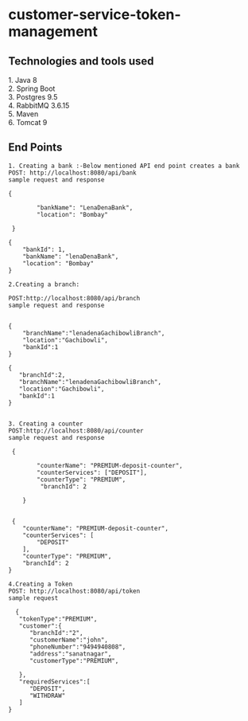 # customer-service-token-management
<h2>Technologies and tools used</h2>
1.  Java 8</br>
2.  Spring Boot</br>
3.  Postgres 9.5</br>
4.  RabbitMQ 3.6.15</br>
5.  Maven </br>
6.  Tomcat 9 </br>
<h2> End Points </h2>

```
1. Creating a bank :-Below mentioned API end point creates a bank 
POST: http://localhost:8080/api/bank 
sample request and response 

{
			
        "bankName": "LenaDenaBank",
        "location": "Bombay"
       
 }  

{
    "bankId": 1,
    "bankName": "lenaDenaBank",
    "location": "Bombay"
}

2.Creating a branch: 

POST:http://localhost:8080/api/branch 
sample request and response 


{
	"branchName":"lenadenaGachibowliBranch",
	"location":"Gachibowli",
	"bankId":1
}

{ 
   "branchId":2,
   "branchName":"lenadenaGachibowliBranch",
   "location":"Gachibowli",
   "bankId":1
}


3. Creating a counter
POST:http://localhost:8080/api/counter 
sample request and response 

 {
			
        "counterName": "PREMIUM-deposit-counter",
        "counterServices": ["DEPOSIT"],
        "counterType": "PREMIUM",
         "branchId": 2

    }
 
 
 {
    "counterName": "PREMIUM-deposit-counter",
    "counterServices": [
        "DEPOSIT"
    ],
    "counterType": "PREMIUM",
    "branchId": 2
}   

4.Creating a Token
POST: http://localhost:8080/api/token 
sample request 

  {  
   "tokenType":"PREMIUM",
   "customer":{  
      "branchId":"2",
      "customerName":"john",
      "phoneNumber":"9494940808",
      "address":"sanatnagar",
      "customerType":"PREMIUM",

   },
   "requiredServices":[  
      "DEPOSIT",
      "WITHDRAW"
   ]
}

```


    





  
